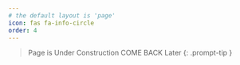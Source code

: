```yaml
---
# the default layout is 'page'
icon: fas fa-info-circle
order: 4
---
```


> Page is Under Construction COME BACK Later
{: .prompt-tip }
